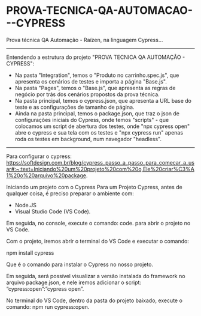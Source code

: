 # PROVA-TECNICA-QA-AUTOMACAO---CYPRESS
Prova técnica QA Automação - Raízen, na linguagem Cypress...

---------------------

Entendendo a estrutura do projeto "PROVA TECNICA QA AUTOMAÇÃO - CYPRESS":
- Na pasta "Integration", temos o "Produto no carrinho.spec.js", que apresenta os cenários de testes e importa a página "Base.js".
- Na pasta "Pages", temos o "Base.js", que apresenta as regras de negócio por trás dos cenários propostos da prova técnica. 
- Na pasta principal, temos o cypress.json, que apresenta a URL base do teste e as configurações de tamanho de página.
- Ainda na pasta principal, temos o package.json, que traz o json de configurações iniciais do Cypress, onde temos "scripts" - que colocamos um script de abertura dos testes, onde "npx cypress open" abre o cypress e sua tela com os testes e "npx cypress run" apenas roda os testes em background, num navegador "headless".

---------------------

Para configurar o cypress:
https://softdesign.com.br/blog/cypress_passo_a_passo_para_comecar_a_usar#:~:text=Iniciando%20um%20projeto%20com%20o,Ele%20criar%C3%A1%20o%20arquivo%20package.

Iniciando um projeto com o Cypress
Para um Projeto Cypress, antes de qualquer coisa, é preciso preparar o ambiente com:
- Node.JS
- Visual Studio Code (VS Code). 

Em seguida, no console, execute o comando: code. para abrir o projeto no VS Code.

Com o projeto, iremos abrir o terminal do VS Code e executar o comando: 

npm install cypress

Que é o comando para instalar o Cypress no nosso projeto. 

Em seguida, será possível visualizar a versão instalada do framework no arquivo package.json, e nele iremos adicionar o script: 
“cypress:open”:”cypress open”.

No terminal do VS Code, dentro da pasta do projeto baixado, execute o comando: 
npm run cypress:open. 
